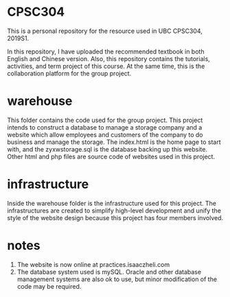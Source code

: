 # CPSC304
This is a personal repository for the resource used in UBC CPSC304, 2019S1. 

In this repository, I have uploaded the recommended textbook in both English and Chinese version. Also, this repository contains the tutorials, activities, and term project of this course. At the same time, this is the collaboration platform for the group project.

# warehouse
This folder contains the code used for the group project. This project intends to construct a database to manage a storage company and a website which allow employees and customers of the company to do business and manage the storage. The index.html is the home page to start with, and the zyxwstorage.sql is the database backing up this website. Other html and php files are source code of websites used in this project. 

# infrastructure
Inside the warehouse folder is the infrastructure used for this project. The infrastructures are created to simplify high-level development and unify the style of the website design because this project has four members involved. 

# notes
1. The website is now online at practices.isaaczheli.com
2. The database system used is mySQL. Oracle and other database management systems are also ok to use, but minor modification of the code may be required.

